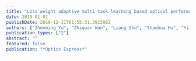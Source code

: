 ```yaml
---
title: "Loss weight adaptive multi-task learning based optical performance monitor for multiple parameters estimation"
date: 2019-01-01
publishDate: 2019-12-11T01:55:31.391598Z
authors: ["Zhenming Yu", "Zhiquan Wan", "Liang Shu", "Shaohua Hu", "Yilun Zhao", "Jing Zhang", "Kun Xu"]
publication_types: ["2"]
abstract: ""
featured: false
publication: "*Optics Express*"
---
```


